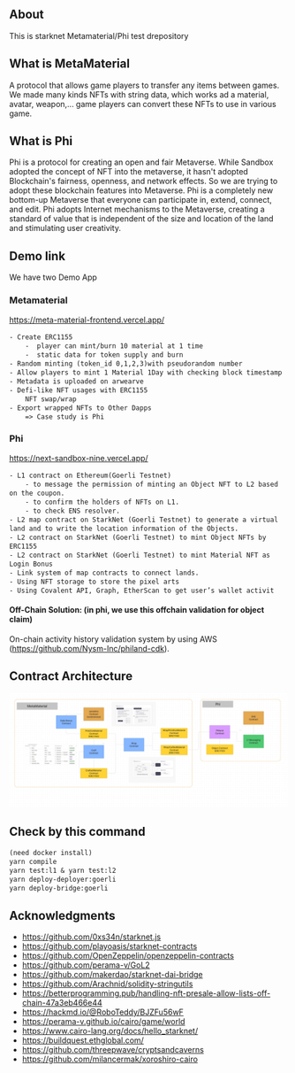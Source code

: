 ## About
This is starknet Metamaterial/Phi test drepository

## What is MetaMaterial
A protocol that allows game players to transfer any items between games.
We made many kinds NFTs with string data, which works ad a material, avatar, weapon,...
game players can convert these NFTs to use in various game.

## What is Phi

Phi is a protocol for creating an open and fair Metaverse. While Sandbox adopted the concept of NFT into the metaverse, it hasn't adopted Blockchain's fairness, openness, and network effects.
So we are trying to adopt these blockchain features into Metaverse. Phi is a completely new bottom-up Metaverse that everyone can participate in, extend, connect, and edit. Phi adopts Internet mechanisms to the Metaverse, creating a standard of value that is independent of the size and location of the land and stimulating user creativity.
## Demo link
We have two Demo App
### Metamaterial
<https://meta-material-frontend.vercel.app/>

    - Create ERC1155
        -  player can mint/burn 10 material at 1 time
        -  static data for token supply and burn
    - Random minting (token_id 0,1,2,3)with pseudorandom number
    - Allow players to mint 1 Material 1Day with checking block timestamp
    - Metadata is uploaded on arwearve
    - Defi-like NFT usages with ERC1155
        NFT swap/wrap
    - Export wrapped NFTs to Other Dapps
        => Case study is Phi
### Phi
<https://next-sandbox-nine.vercel.app/>

    - L1 contract on Ethereum(Goerli Testnet)
        - to message the permission of minting an Object NFT to L2 based on the coupon.
        - to confirm the holders of NFTs on L1.
        - to check ENS resolver.
    - L2 map contract on StarkNet (Goerli Testnet) to generate a virtual land and to write the location information of the Objects.
    - L2 contract on StarkNet (Goerli Testnet) to mint Object NFTs by ERC1155
    - L2 contract on StarkNet (Goerli Testnet) to mint Material NFT as Login Bonus
    - Link system of map contracts to connect lands.
    - Using NFT storage to store the pixel arts
    - Using Covalent API, Graph, EtherScan to get user’s wallet activit

#### Off-Chain Solution: (in phi, we use this offchain validation for object claim)
On-chain activity history validation system by using AWS (<https://github.com/Nysm-Inc/philand-cdk>).

## Contract Architecture

![Contract Overview](/ark.png)


## Check by this command

```
(need docker install)
yarn compile
yarn test:l1 & yarn test:l2
yarn deploy-deployer:goerli
yarn deploy-bridge:goerli
```
## Acknowledgments

- <https://github.com/0xs34n/starknet.js>
- <https://github.com/playoasis/starknet-contracts>
- <https://github.com/OpenZeppelin/openzeppelin-contracts>
- <https://github.com/perama-v/GoL2>
- <https://github.com/makerdao/starknet-dai-bridge>
- <https://github.com/Arachnid/solidity-stringutils>
- <https://betterprogramming.pub/handling-nft-presale-allow-lists-off-chain-47a3eb466e44>
- <https://hackmd.io/@RoboTeddy/BJZFu56wF>
- <https://perama-v.github.io/cairo/game/world>
- <https://www.cairo-lang.org/docs/hello_starknet/>
- <https://buildquest.ethglobal.com/>
- <https://github.com/threepwave/cryptsandcaverns>
- <https://github.com/milancermak/xoroshiro-cairo>

